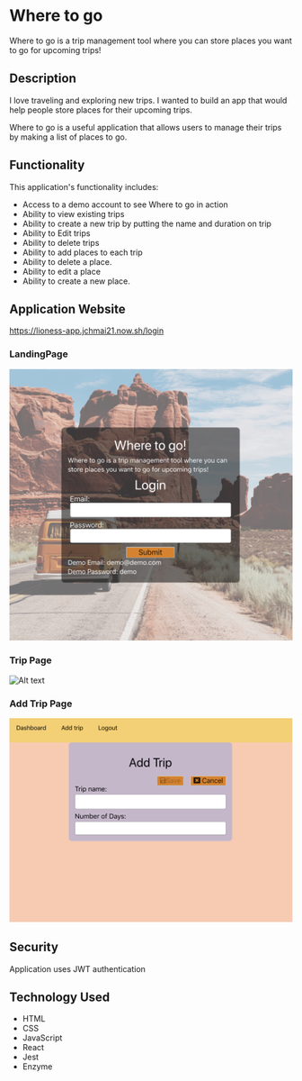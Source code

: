 # Where to go
Where to go is a trip management tool where you can store places you want to go for upcoming trips!

## Description
I love traveling and exploring new trips.  I wanted to build an app that would help people store places for their upcoming trips.

Where to go is a useful application that allows users to manage their trips by making a list of places to go.  

## Functionality
This application's functionality includes:
* Access to a demo account to see Where to go in action
* Ability to view existing trips 
* Ability to create a new trip by putting the name and duration on trip
* Ability to Edit trips 
* Ability to delete trips
* Ability to add places to each trip
* Ability to delete a place. 
* Ability to edit a place
* Ability to create a new place. 


## Application Website
https://lioness-app.jchmai21.now.sh/login

### LandingPage 
![Alt text](Readme.Screenshots/landingpage.png?raw=true "Lioness-LandingPage")

### Trip Page
![Alt text](Readme.Screenshots/trippage.jpg?raw=true "Lioness Project Page")

### Add Trip Page
![Alt text](Readme.Screenshots/Addtrippage.png?raw=true "Lioness Project Page")





## Security
Application uses JWT authentication

## Technology Used
* HTML
* CSS
* JavaScript
* React
* Jest
* Enzyme
